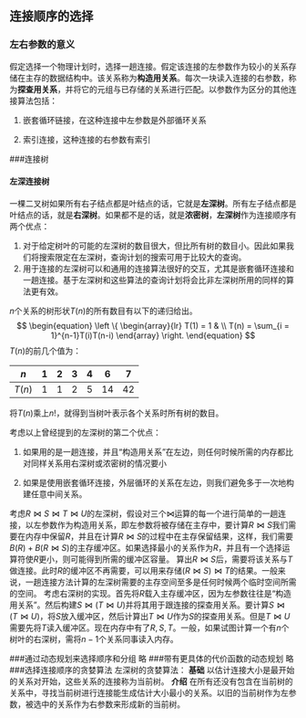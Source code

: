 ## 连接顺序的选择

### 左右参数的意义

假定选择一个物理计划时，选择一趟连接。假定该连接的左参数作为较小的关系存储在主存的数据结构中。该关系称为**构造用关系**。每次一块读入连接的右参数，称为**探查用关系**，并将它的元组与已存储的关系进行匹配。以参数作为区分的其他连接算法包括：

1. 嵌套循环链接，在这种连接中左参数是外部循环关系

2. 索引连接，这种连接的右参数有索引

###连接树

#### 左深连接树

一棵二叉树如果所有右子结点都是叶结点的话，它就是**左深树**。所有左子结点都是叶结点的话，就是**右深树**。如果都不是的话，就是**浓密树**，**左深树**作为连接顺序有两个优点：

1. 对于给定树叶的可能的左深树的数目很大，但比所有树的数目小。因此如果我们将搜索限定在左深树，查询计划的搜索可用于比较大的查询。
2. 用于连接的左深树可以和通用的连接算法很好的交互，尤其是嵌套循环连接和一趟连接。基于左深树和这些算法的查询计划将会比非左深树所用的同样的算法更有效。

$n$个关系的树形状$T(n)$的所有数目有以下的递归给出。
$$
\begin{equation}
\left \{
\begin{array}{lr}
T(1) = 1 & \\
T(n) = \sum_{i = 1}^{n-1}T(i)T(n-i) 
\end{array}
\right.
\end{equation}
$$
$T(n)$的前几个值为：

|  $n$   | $1$  | $2$  | $3$  | $4$  | $6$  | $7$  |
| :----: | :--: | :--: | :--: | :--: | :--: | :--: |
| $T(n)$ | $1$  | $1$  | $2$  | $5$  | $14$ | $42$ |

将$T(n)$乘上$n!$，就得到当树叶表示各个关系时所有树的数目。

考虑以上曾经提到的左深树的第二个优点：

1. 如果用的是一趟连接，并且“构造用关系”在左边，则任何时候所需的内存都比对同样关系用右深树或浓密树的情况要小

2. 如果是使用嵌套循环连接，外层循环的关系在左边，则我们避免多于一次地构建任意中间关系。

考虑$R \Join S \Join T \Join U$的左深树，假设对三个$\Join$运算的每一个进行简单的一趟连接，以左参数作为构造用关系，即左参数将被存储在主存中，要计算$R\Join S$我们需要在内存中保留$R$，并且在计算$R\Join S$的过程中在主存保留结果，这样，我们需要$B(R) + B(R \Join S)$的主存缓冲区。如果选择最小的关系作为$R$，并且有一个选择运算符使$R$更小，则可能得到所需的缓冲区容量。
算出$R\Join S$后，需要将该关系与$T$做连接。此时$R$的缓冲区不再需要，可以用来存储$(R\Join S)\Join T$的结果。一般来说，一趟连接方法计算的左深树需要的主存空间至多是任何时候两个临时空间所需的空间。
考虑右深树的实现。首先将$R$载入主存缓冲区，因为左参数往往是“构造用关系”。然后构建$S\Join(T\Join U)$并将其用于跟连接的探查用关系。要计算$S\Join(T \Join U)$，将$S$放入缓冲区，然后计算出$T \Join U$作为$S$的探查用关系。但是$T\Join U$需要先将$T$读入缓冲区。现在内存中有了$R, S,T$。一般，如果试图计算一个有$n$个树叶的右深树，需将$n-1$个关系同事读入内存。

###通过动态规划来选择顺序和分组
略
###带有更具体的代价函数的动态规划
略
###选择连接顺序的贪婪算法
左深树的贪婪算法：
**基础** 以估计连接大小是最开始的关系对开始，这些关系的连接称为当前树。
**介绍** 在所有还没有包含在当前树的关系中，寻找当前树进行连接能生成估计大小最小的关系。以旧的当前树作为左参数，被选中的关系作为右参数来形成新的当前树。